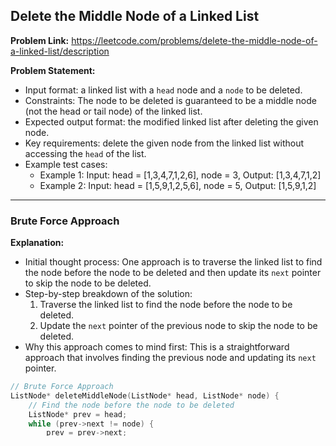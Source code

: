 ## Delete the Middle Node of a Linked List

**Problem Link:** https://leetcode.com/problems/delete-the-middle-node-of-a-linked-list/description

**Problem Statement:**
- Input format: a linked list with a `head` node and a `node` to be deleted.
- Constraints: The node to be deleted is guaranteed to be a middle node (not the head or tail node) of the linked list.
- Expected output format: the modified linked list after deleting the given node.
- Key requirements: delete the given node from the linked list without accessing the `head` of the list.
- Example test cases: 
    - Example 1: Input: head = [1,3,4,7,1,2,6], node = 3, Output: [1,3,4,7,1,2]
    - Example 2: Input: head = [1,5,9,1,2,5,6], node = 5, Output: [1,5,9,1,2]

---

### Brute Force Approach

**Explanation:**
- Initial thought process: One approach is to traverse the linked list to find the node before the node to be deleted and then update its `next` pointer to skip the node to be deleted.
- Step-by-step breakdown of the solution:
    1. Traverse the linked list to find the node before the node to be deleted.
    2. Update the `next` pointer of the previous node to skip the node to be deleted.
- Why this approach comes to mind first: This is a straightforward approach that involves finding the previous node and updating its `next` pointer.

```cpp
// Brute Force Approach
ListNode* deleteMiddleNode(ListNode* head, ListNode* node) {
    // Find the node before the node to be deleted
    ListNode* prev = head;
    while (prev->next != node) {
        prev = prev->next;
    }
    
    // Update the next pointer of the previous node
    prev->next = node->next;
    
    return head;
}
```

> Complexity Analysis:
> - **Time Complexity:** $O(n)$, where $n$ is the number of nodes in the linked list. This is because we need to traverse the linked list to find the node before the node to be deleted.
> - **Space Complexity:** $O(1)$, as we only use a constant amount of space to store the previous node.
> - **Why these complexities occur:** The time complexity occurs because we need to traverse the linked list, and the space complexity occurs because we only use a constant amount of space.

---

### Optimal Approach (Required)

**Explanation:**
- Key insight that leads to optimal solution: Since we can't access the `head` of the linked list, we can't use the brute force approach. Instead, we can copy the data from the next node to the node to be deleted and then update the `next` pointer of the node to be deleted to skip the next node.
- Detailed breakdown of the approach:
    1. Copy the data from the next node to the node to be deleted.
    2. Update the `next` pointer of the node to be deleted to skip the next node.
- Proof of optimality: This approach is optimal because we don't need to traverse the linked list to find the node before the node to be deleted. We can simply copy the data from the next node and update the `next` pointer.

```cpp
// Optimal Approach
void deleteNode(ListNode* node) {
    // Copy the data from the next node to the node to be deleted
    node->val = node->next->val;
    
    // Update the next pointer of the node to be deleted to skip the next node
    node->next = node->next->next;
}
```

> Complexity Analysis:
> - **Time Complexity:** $O(1)$, as we only perform a constant amount of work to copy the data and update the `next` pointer.
> - **Space Complexity:** $O(1)$, as we don't use any additional space.
> - **Optimality proof:** This approach is optimal because we don't need to traverse the linked list, and we only use a constant amount of space.

---

### Final Notes

**Learning Points:**
- Key algorithmic concepts demonstrated: linked list manipulation, data copying, and pointer updating.
- Problem-solving patterns identified: using insights to simplify the problem and finding optimal solutions.
- Optimization techniques learned: reducing time complexity by avoiding unnecessary traversals.
- Similar problems to practice: linked list problems, such as deleting a node from a linked list.

**Mistakes to Avoid:**
- Common implementation errors: forgetting to update the `next` pointer, not checking for edge cases.
- Edge cases to watch for: deleting the head or tail node of the linked list.
- Performance pitfalls: using inefficient algorithms that have high time or space complexity.
- Testing considerations: testing the solution with different input scenarios, including edge cases.
